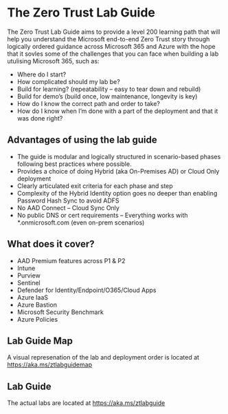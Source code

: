 # The Zero Trust Lab Guide

The Zero Trust Lab Guide aims to provide a level 200 learning path that will help you understand the Microsoft end-to-end Zero Trust story through logically ordered guidance across Microsoft 365 and Azure with the hope that it sovles some of the challenges that you can face when building a lab utulising Microsoft 365, such as:

- Where do I start?
- How complicated should my lab be?
- Build for learning? (repeatability – easy to tear down and rebuild)
- Build for demo’s (build once, low maintenance, longevity is key)
- How do I know the correct path and order to take?
- How do I know when I’m done with a part of the deployment and that it was done right?

## Advantages of using the lab guide

- The guide is modular and logically structured in scenario-based phases following best practices where possible.
- Provides a choice of doing Hybrid (aka On-Premises AD) or Cloud Only deployment
- Clearly articulated exit criteria for each phase and step
- Complexity of the Hybrid Identity option goes no deeper than enabling Password Hash Sync to avoid ADFS
- No AAD Connect – Cloud Sync Only
- No public DNS or cert requirements – Everything works with *.onmicrosoft.com (even on-prem scenarios)

## What does it cover?

- AAD Premium features across P1 & P2
- Intune
- Purview
- Sentinel
- Defender for Identity/Endpoint/O365/Cloud Apps
- Azure IaaS
- Azure Bastion
- Microsoft Security Benchmark
- Azure Policies

## Lab Guide Map

A visual represenation of the lab and deployment order is located at https://aka.ms/ztlabguidemap

## Lab Guide 

The actual labs are located at https://aka.ms/ztlabguide
